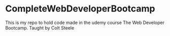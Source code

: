 # CompleteWebDeveloperBootcamp
This is my repo to hold code made in the udemy course The Web Developer Bootcamp. Taught by Colt Steele
